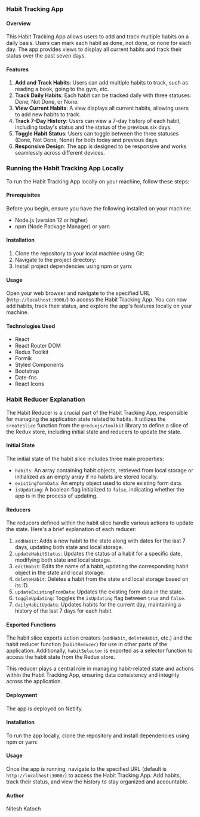 ### Habit Tracking App

#### Overview
This Habit Tracking App allows users to add and track multiple habits on a daily basis. Users can mark each habit as done, not done, or none for each day. The app provides views to display all current habits and track their status over the past seven days.

#### Features
1. **Add and Track Habits**: Users can add multiple habits to track, such as reading a book, going to the gym, etc.
2. **Track Daily Habits**: Each habit can be tracked daily with three statuses: Done, Not Done, or None.
3. **View Current Habits**: A view displays all current habits, allowing users to add new habits to track.
4. **Track 7-Day History**: Users can view a 7-day history of each habit, including today's status and the status of the previous six days.
5. **Toggle Habit Status**: Users can toggle between the three statuses (Done, Not Done, None) for both today and previous days.
6. **Responsive Design**: The app is designed to be responsive and works seamlessly across different devices.

### Running the Habit Tracking App Locally

To run the Habit Tracking App locally on your machine, follow these steps:

#### Prerequisites
Before you begin, ensure you have the following installed on your machine:
- Node.js (version 12 or higher)
- npm (Node Package Manager) or yarn

#### Installation
1. Clone the repository to your local machine using Git:
2. Navigate to the project directory:
3. Install project dependencies using npm or yarn:

#### Usage
Open your web browser and navigate to the specified URL (`http://localhost:3000/`) to access the Habit Tracking App. You can now add habits, track their status, and explore the app's features locally on your machine.

#### Technologies Used
- React
- React Router DOM
- Redux Toolkit
- Formik
- Styled Components
- Bootstrap
- Date-fns
- React Icons

### Habit Reducer Explanation

The Habit Reducer is a crucial part of the Habit Tracking App, responsible for managing the application state related to habits. It utilizes the `createSlice` function from the `@reduxjs/toolkit` library to define a slice of the Redux store, including initial state and reducers to update the state.

#### Initial State
The initial state of the habit slice includes three main properties:
- `habits`: An array containing habit objects, retrieved from local storage or initialized as an empty array if no habits are stored locally.
- `existingformData`: An empty object used to store existing form data.
- `isUpdating`: A boolean flag initialized to `false`, indicating whether the app is in the process of updating.

#### Reducers
The reducers defined within the habit slice handle various actions to update the state. Here's a brief explanation of each reducer:
1. `addHabit`: Adds a new habit to the state along with dates for the last 7 days, updating both state and local storage.
2. `updateHabitStatus`: Updates the status of a habit for a specific date, modifying both state and local storage.
3. `editHabit`: Edits the name of a habit, updating the corresponding habit object in the state and local storage.
4. `deleteHabit`: Deletes a habit from the state and local storage based on its ID.
5. `updateExistingFromData`: Updates the existing form data in the state.
6. `toggleUpdating`: Toggles the `isUpdating` flag between `true` and `false`.
7. `dailyHabitUpdate`: Updates habits for the current day, maintaining a history of the last 7 days for each habit.

#### Exported Functions
The habit slice exports action creators (`addHabit`, `deleteHabit`, etc.) and the habit reducer function (`habitReducer`) for use in other parts of the application. Additionally, `habitSelector` is exported as a selector function to access the habit state from the Redux store.

This reducer plays a central role in managing habit-related state and actions within the Habit Tracking App, ensuring data consistency and integrity across the application.

#### Deployment
The app is deployed on Netlify.

#### Installation
To run the app locally, clone the repository and install dependencies using npm or yarn:

#### Usage
Once the app is running, navigate to the specified URL (default is `http://localhost:3000/`) to access the Habit Tracking App. Add habits, track their status, and view the history to stay organized and accountable.

#### Author
Nitesh Katoch